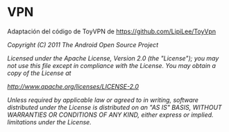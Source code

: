 # VPN
Adaptación del código de ToyVPN de https://github.com/LipiLee/ToyVpn 

*Copyright (C) 2011 The Android Open Source Project*

*Licensed under the Apache License, Version 2.0 (the "License");*
*you may not use this file except in compliance with the License.*
*You may obtain a copy of the License at*

*http://www.apache.org/licenses/LICENSE-2.0*

*Unless required by applicable law or agreed to in writing, software*
*distributed under the License is distributed on an "AS IS" BASIS,*
*WITHOUT WARRANTIES OR CONDITIONS OF ANY KIND, either express or implied.*
*limitations under the License.*
